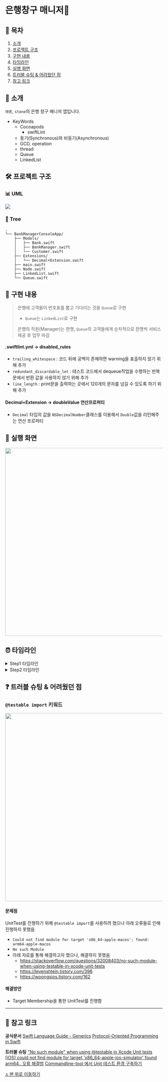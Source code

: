 # 은행창구 매니저🏦

## 📖 목차

1. [소개](#-소개)
2. [프로젝트 구조](#-프로젝트-구조)
3. [구현 내용](#-구현-내용)
4. [타임라인](#-타임라인)
5. [실행 화면](#-실행-화면)
6. [트러블 슈팅 & 어려웠던 점](#-트러블-슈팅--어려웠던-점)
7. [참고 링크](#-참고-링크)

## 🌱 소개

`애종`, `stone`의 은행 창구 매니저 앱입니다.

- KeyWords
    - Cocoapods
        - swiftLint
    - 동기(Synchronous)와 비동기(Asynchronous)
    - GCD, operation
    - thread
    - Queue
    - LinkedList


## 🛠 프로젝트 구조
### 📊 UML
![](https://i.imgur.com/cLE7jxL.jpg)


### 🌲 Tree
```
.
└── BankManagerConsoleApp/
    ├── Models/
    │   ├── Bank.swift
    │   ├── BankManager.swift
    │   └── Customer.swift
    ├── Extensions/
    │   └── Decimal+Extension.swift
    ├── main.swift
    ├── Node.swift
    ├── LinkedList.swift
    └── Queue.swift
```
## 📌 구현 내용

>은행에 고객들이 번호표를 뽑고 기다리는 것을 `Queue`로 구현
>- `Queue`는 `LinkedList`로 구현
>
>은행의 직원(Manager)는 한명, `Queue`의 고객들에게 순차적으로 한명씩 서비스 제공 후 업무 마감
#### .swiftlint.yml -> disabled_rules
- `trailing_whitespace` : 코드 뒤에 공백이 존재하면 warning을 표출하지 않기 위해 추가
- `redundant_discardable_let` : 테스트 코드에서 dequeue작업을 수행하는 반복문에서 반환 값을 사용하지 않기 위해 추가
- `line_length` : print문을 출력하는 곳에서 120개의 문자를 넘길 수 있도록 하기 위해 추가

#### Decimal+Extension -> doubleValue 연산프로퍼티
- `Decimal` 타입의 값을 `NSDecimalNumber`클래스를 이용해서 `Double`값을 리턴해주는 연산 프로퍼티



## 📱 실행 화면
<img src="https://i.imgur.com/hJDg4bb.gif" width="600px"/>




## ⏰ 타임라인


<details>
<summary>Step1 타임라인</summary>
<div markdown="1">       

- **2022.11.01**
    - CocoaPods `SwiftLint`추가 
    - `Node`, `Queue`, `LinkedList` 구현
</div>
</details>

<details>
<summary>Step2 타임라인</summary>
<div markdown="1"> 
    
- **2022.11.02**
    - `Bank`, `Customer`, `BankManager` 구조체 구현 
    - `Lint` 규칙 `redundant_discardable_let` 추가 
    - `Decimal extension - doubleValue` 연산프로퍼티 구현    
- **2022.11.03**
    - `Lint` 규칙 `line_length` 추가 
    - `Bank` 구조체 리팩토링
    
</div>
</details>



## ❓ 트러블 슈팅 & 어려웠던 점

### `@testable import` 키워드
<img src="https://i.imgur.com/wjpVfQ5.png" width="600px"/>

#### 문제점
UnitTest를 진행하기 위해 `@testable import`를 사용하려 했으나 아래 오류들로 인해 진행하지 못했음
- `Could not find module for target 'x86_64-apple-macos'; found: arm64-apple-macos`
- `No such Module`
- 아래 자료를 통해 해결하고자 했으나, 해결하지 못했음
    - https://stackoverflow.com/questions/32008403/no-such-module-when-using-testable-in-xcode-unit-tests
    - https://levenshtein.tistory.com/396
    - https://woongsios.tistory.com/162
#### 해결방안
-  Target Membership을 통한 UnitTest를 진행함

---


## 📖 참고 링크
**공식문서**
[Swift Language Guide - Generics](https://docs.swift.org/swift-book/LanguageGuide/Generics.html)
[Protocol-Oriented Programming in Swift](https://developer.apple.com/videos/play/wwdc2015/408/)

**트러블 슈팅**
["No such module" when using @testable in Xcode Unit tests](https://stackoverflow.com/questions/32008403/no-such-module-when-using-testable-in-xcode-unit-test)
[[iOS] could not find module for target 'x86_64-apple-ios-simulator' found arm64.. 오류 해결법](https://levenshtein.tistory.com/396)
[Commandline-tool 에서 Unit 테스트 환경 구축하기](https://woongsios.tistory.com/162)

[🔝 맨 위로 이동하기](#은행창구-매니저)
